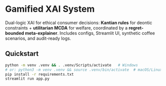 # Gamified XAI System

Dual-logic XAI for ethical consumer decisions: **Kantian rules** for deontic constraints + **utilitarian MCDA** for welfare, coordinated by a **regret-bounded meta-explainer**. Includes configs, Streamlit UI, synthetic coffee scenarios, and audit-ready logs.

## Quickstart
```bash
python -m venv .venv && . .venv/Scripts/activate   # Windows
# or: python3 -m venv .venv && source .venv/bin/activate  # macOS/Linux
pip install -r requirements.txt
streamlit run app.py

